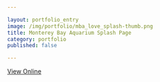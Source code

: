 ```yaml
---

layout: portfolio_entry  
image: /img/portfolio/mba_love_splash-thumb.png  
title: Monterey Bay Aquarium Splash Page  
category: portfolio  
published: false  

---
```


<a class="button" href="http://codepen.io/joshfry/full/djGvk" target="_blank">View Online</a>
